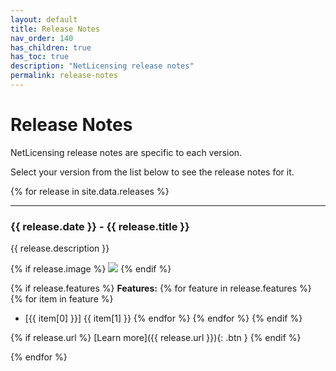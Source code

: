 ```yaml
---
layout: default
title: Release Notes
nav_order: 140
has_children: true
has_toc: true
description: "NetLicensing release notes"
permalink: release-notes
---
```


Release Notes
=============

NetLicensing release notes are specific to each version.

Select your version from the list below to see the release notes for it.

{% for release in site.data.releases %}

---

### {{ release.date }} - {{ release.title }}
{{ release.description }}

{% if release.image %}
<img src="{{ release.image }}" />
{% endif %}

{% if release.features %}
**Features:**
{% for feature in release.features %}
{% for item in feature %}
- [{{ item[0] }}] {{ item[1] }}
{% endfor %}
{% endfor %}
{% endif %}

{% if release.url %}
[Learn more]({{ release.url }}){: .btn }
{% endif %}

{% endfor %}
